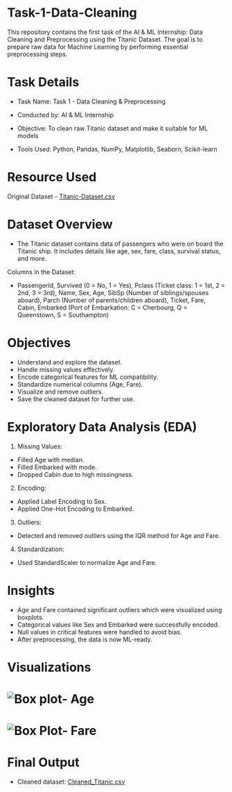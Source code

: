 # Task-1-Data-Cleaning

This repository contains the first task of the AI & ML Internship: Data Cleaning and Preprocessing using the Titanic Dataset. The goal is to prepare raw data for Machine Learning by performing essential preprocessing steps.

# Task Details

- Task Name: Task 1 - Data Cleaning & Preprocessing

- Conducted by: AI & ML Internship

- Objective: To clean raw Titanic dataset and make it suitable for ML models

- Tools Used: Python, Pandas, NumPy, Matplotlib, Seaborn, Scikit-learn

# Resource Used

Original Dataset - [Titanic-Dataset.csv](https://github.com/user-attachments/files/20443825/Titanic-Dataset.csv)

# Dataset Overview

- The Titanic dataset contains data of passengers who were on board the Titanic ship. It includes details like age, sex, fare, class, survival status, and more.

Columns in the Dataset:
- PassengerId, Survived (0 = No, 1 = Yes), Pclass (Ticket class: 1 = 1st, 2 = 2nd, 3 = 3rd), Name, Sex, Age, SibSp (Number of siblings/spouses aboard), Parch (Number of parents/children aboard), Ticket, Fare, Cabin, Embarked (Port of Embarkation: C = Cherbourg, Q = Queenstown, S = Southampton)

# Objectives

- Understand and explore the dataset.
- Handle missing values effectively.
- Encode categorical features for ML compatibility.
- Standardize numerical columns (Age, Fare).
- Visualize and remove outliers.
- Save the cleaned dataset for further use.

# Exploratory Data Analysis (EDA)

1. Missing Values:
- Filled Age with median.
- Filled Embarked with mode.
- Dropped Cabin due to high missingness.

2. Encoding:
- Applied Label Encoding to Sex.
- Applied One-Hot Encoding to Embarked.

3. Outliers:
- Detected and removed outliers using the IQR method for Age and Fare.

4. Standardization:
- Used StandardScaler to normalize Age and Fare.

# Insights

- Age and Fare contained significant outliers which were visualized using boxplots.
- Categorical values like Sex and Embarked were successfully encoded.
- Null values in critical features were handled to avoid bias.
- After preprocessing, the data is now ML-ready.

# Visualizations

#  ![Box plot- Age](https://github.com/user-attachments/assets/4dcc4ff3-62f6-4ae4-8470-793314166ea6)
  
#  ![Box Plot- Fare](https://github.com/user-attachments/assets/f15d215f-2d7f-4a4e-b89c-3e5c3cc416e0)

# Final Output

- Cleaned dataset: [Cleaned_Titanic.csv](https://github.com/user-attachments/files/20444148/Cleaned_Titanic.csv)
  
